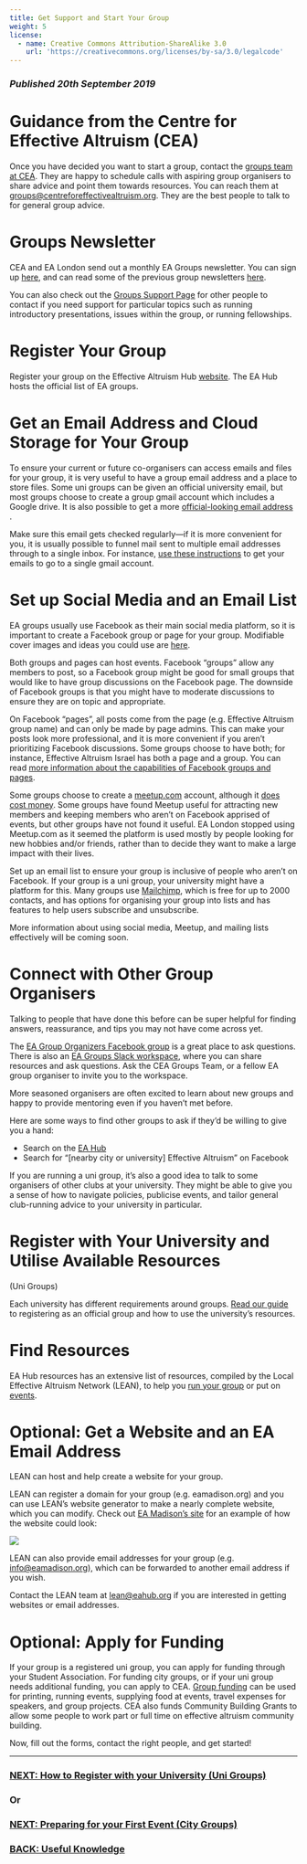 ```yaml
---
title: Get Support and Start Your Group
weight: 5
license:
  - name: Creative Commons Attribution-ShareAlike 3.0
    url: 'https://creativecommons.org/licenses/by-sa/3.0/legalcode'
---
```

### _Published 20th September 2019_

# Guidance from the Centre for Effective Altruism (CEA)
Once you have decided you want to start a group, contact the <a target="_blank" href="https://www.centreforeffectivealtruism.org/team/#groups-team">groups team at CEA</a>. They are happy to schedule calls with aspiring group organisers to share advice and point them towards resources. You can reach them at <a target=”_blank” href="mailto:groups@centreforeffectivealtruism.org">groups@centreforeffectivealtruism.org</a>. They are the best people to talk to for general group advice. 



# Groups Newsletter
CEA and EA London send out a monthly EA Groups newsletter. You can sign up <a target="_blank" href="https://effectivealtruism.us8.list-manage.com/subscribe?u=52b028e7f799cca137ef74763&id=7d52b2f96c">here</a>, and can read some of the previous group newsletters <a target="_blank" href="https://www.effectivealtruism.org/articles/ea-groups-newsletter-archives/">here</a>.


You can also check out the <a target="_blank" href="/tips/support/">Groups Support Page</a> for other people to contact if you need support for particular topics such as running introductory presentations, issues within the group, or running fellowships. 
 
# Register Your Group
Register your group on the Effective Altruism Hub <a target="_blank" href="https://eahub.org/groups/">website</a>. The EA Hub hosts the official list of EA groups. 
# Get an Email Address and Cloud Storage for Your Group
To ensure your current or future co-organisers can access emails and files for your group, it is very useful to have a group email address and a place to store files. Some uni groups can be given an official university email, but most groups choose to create a group gmail account which includes a Google drive. It is also possible to get a more <a href="#website">official-looking email address</a>.

Make sure this email gets checked regularly—if it is more convenient for you, it is usually possible to funnel mail sent to multiple email addresses through to a single inbox. For instance, <a target="_blank" href=" https://support.google.com/mail/answer/21289/">use these instructions</a> to get your emails to go to a single gmail account. 
# Set up Social Media and an Email List
EA groups usually use Facebook as their main social media platform, so it is important to create a Facebook group or page for your group. Modifiable cover images and ideas you could use are <a target="_blank" href="/graphics/editable-graphics/">here</a>. 

Both groups and pages can host events. Facebook “groups” allow any members to post, so a Facebook group might be good for small groups that would like to have group discussions on the Facebook page. The downside of Facebook groups is that you might have to moderate discussions to ensure they are on topic and appropriate. 

On Facebook “pages”, all posts come from the page (e.g. Effective Altruism group name) and can only be made by page admins. This can make your posts look more professional, and it is more convenient if you aren’t prioritizing Facebook discussions. Some groups choose to have both; for instance, Effective Altruism Israel has both a page and a group. You can read <a target="_blank" href="https://www.makeuseof.com/tag/facebook-page-vs-group/">more information about the capabilities of Facebook groups and pages</a>. 

Some groups choose to create a <a target="_blank" href="https://www.meetup.com/">meetup.com</a> account, although it <a target="_blank" href="https://help.meetup.com/hc/en-us/articles/360001620472">does cost money</a>. Some groups have found Meetup useful for attracting new members and keeping members who aren’t on Facebook apprised of events, but other groups have not found it useful. EA London stopped using Meetup.com as it seemed the platform is used mostly by people looking for new hobbies and/or friends, rather than to decide they want to make a large impact with their lives. 

Set up an email list to ensure your group is inclusive of people who aren’t on Facebook. If your group is a uni group, your university might have a platform for this. Many groups use <a target="_blank" href="https://mailchimp.com/">Mailchimp</a>, which is free for up to 2000 contacts, and has options for organising your group into lists and has features to help users subscribe and unsubscribe. 

More information about using social media, Meetup, and mailing lists effectively will be coming soon.
# Connect with Other Group Organisers
Talking to people that have done this before can be super helpful for finding answers, reassurance, and tips you may not have come across yet.

The <a target="_blank" href="https://www.facebook.com/groups/956362287803174/">EA Group Organizers Facebook group</a> is a great place to ask questions. There is also an <a target="_blank" href="https://eagroups.slack.com/">EA Groups Slack workspace</a>, where you can share resources and ask questions. Ask the CEA Groups Team, or a fellow EA group organiser to invite you to the workspace. 

More seasoned organisers are often excited to learn about new groups and happy to provide mentoring even if you haven’t met before.

Here are some ways to find other groups to ask if they’d be willing to give you a hand:

* Search on the <a target="_blank" href="https://eahub.org/groups/">EA Hub</a>
* Search for “[nearby city or university] Effective Altruism” on Facebook

If you are running a uni group, it’s also a good idea to talk to some organisers of other clubs at your university. They might be able to give you a sense of how to navigate policies, publicise events, and tailor general club-running advice to your university in particular.

# Register with Your University and Utilise Available Resources (Uni Groups)

Each university has different requirements around groups. <a target="_blank" href="/start/register-uni/">Read our guide</a> to registering as an official group and how to use the university’s resources.
# Find Resources

EA Hub resources has an extensive list of resources, compiled by the Local Effective Altruism Network (LEAN), to help you <a target="_blank" href="/tips/">run your group</a> or put on <a target="_blank" href="/events/">events</a>. 

<a name="website"></a>
# Optional: Get a Website and an EA Email Address

LEAN can host and help create a website for your group. 

LEAN can register a domain for your group (e.g. eamadison.org) and you can use LEAN’s website generator to make a nearly complete website, which you can modify. Check out <a target="_blank" href="http://www.eamadison.org/">EA Madison’s site</a> for an example of how the website could look:

<p class="large_image_wrapper">
<img src="/img/eamadison.png" />
</p>



LEAN can also provide email addresses for your group (e.g. info@eamadison.org), which can be forwarded to another email address if you wish. 

Contact the LEAN team at <a target="_blank" href="mailto:lean@eahub.org">lean@eahub.org</a> if you are interested in getting websites or email addresses. 

# Optional: Apply for Funding
If your group is a registered uni group, you can apply for funding through your Student Association. For funding city groups, or if your uni group needs additional funding, you can apply to CEA. <a target="_blank" href="https://app.effectivealtruism.org/groups/resources/mentorship-and-funding/">Group funding</a> can be used for printing, running events, supplying food at events, travel expenses for speakers, and group projects. CEA also funds Community Building Grants to allow some people to work part or full time on effective altruism community building.


Now, fill out the forms, contact the right people, and get started!

<hr>

### [NEXT: How to Register with your University (Uni Groups)](/start/register-uni)
### Or
### [NEXT: Preparing for your First Event (City Groups)](/start/first-event-city/)

### [BACK: Useful Knowledge](/start/knowledge/)
